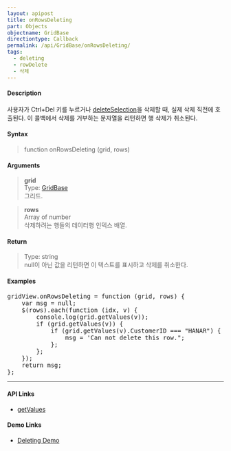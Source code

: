 ```yaml
---
layout: apipost
title: onRowsDeleting
part: Objects
objectname: GridBase
directiontype: Callback
permalink: /api/GridBase/onRowsDeleting/
tags:
  - deleting
  - rowDelete
  - 삭제
---
```



#### Description

 사용자가 Ctrl+Del 키를 누르거나 [deleteSelection](/api/GridBase/deleteSelection/)을 삭제할 때, 실제 삭제 직전에 호출된다. 이 콜백에서 삭제를 거부하는 문자열을 리턴하면 행 삭제가 취소된다.   

#### Syntax

> function onRowsDeleting (grid, rows)  

#### Arguments

> **grid**  
> Type: [GridBase](/api/GridBase/)  
> 그리드.  

> **rows**  
> Array of number  
> 삭제하려는 행들의 데이터행 인덱스 배열.  

#### Return

> Type: string  
> null이 아닌 값을 리턴하면 이 텍스트를 표시하고 삭제를 취소한다.  

#### Examples 

<pre class="prettyprint">
gridView.onRowsDeleting = function (grid, rows) {
    var msg = null;
    $(rows).each(function (idx, v) {
        console.log(grid.getValues(v));
        if (grid.getValues(v)) {
            if (grid.getValues(v).CustomerID === "HANAR") {
                msg = 'Can not delete this row.";
            };
        };
    });
    return msg;
};
</pre>

---

#### API Links

* [getValues](/api/GridBase/getValues)

#### Demo Links

* [Deleting Demo](http://demo.realgrid.com/Editing/Deleting/)